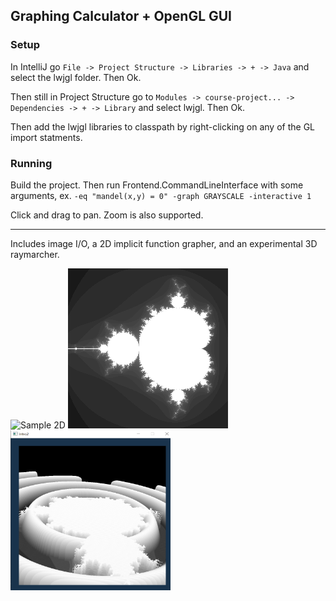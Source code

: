 ## Graphing Calculator + OpenGL GUI

### Setup

In IntelliJ go `File -> Project Structure -> Libraries -> + -> Java` and select the lwjgl folder. Then Ok.

Then still in Project Structure go to `Modules -> course-project... -> Dependencies -> + -> Library` and select lwjgl. Then Ok.

Then add the lwjgl libraries to classpath by right-clicking on any of the GL import statments.

### Running

Build the project. Then run Frontend.CommandLineInterface with some arguments, ex. `-eq "mandel(x,y) = 0" -graph GRAYSCALE -interactive 1`

Click and drag to pan. Zoom is also supported.

----


Includes image I/O, a 2D implicit function grapher, and an experimental 3D raymarcher.

![Sample 2D](https://raw.githubusercontent.com/lz-uoft/course-project-8-musketeers/main/sampleOut2D.png)
![Sample 3D](https://raw.githubusercontent.com/CSC207-UofT/course-project-8-musketeers/main/sampleOutMandel.png)
<img src="https://raw.githubusercontent.com/CSC207-UofT/course-project-8-musketeers/main/Raymarch.png" width=256 height=256>
